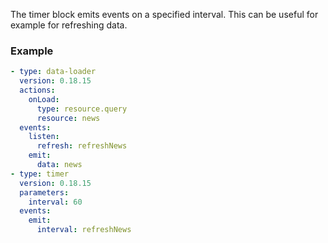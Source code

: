 The timer block emits events on a specified interval. This can be useful for example for refreshing
data.

### Example

```yaml
- type: data-loader
  version: 0.18.15
  actions:
    onLoad:
      type: resource.query
      resource: news
  events:
    listen:
      refresh: refreshNews
    emit:
      data: news
- type: timer
  version: 0.18.15
  parameters:
    interval: 60
  events:
    emit:
      interval: refreshNews
```
